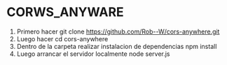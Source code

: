 # CORWS_ANYWARE

1. Primero hacer git clone https://github.com/Rob--W/cors-anywhere.git
2. Luego hacer cd cors-anywhere
3. Dentro de la carpeta realizar instalacion de dependencias npm install
4. Luego arrancar el servidor localmente node server.js